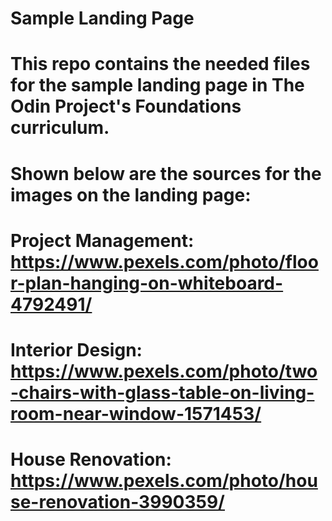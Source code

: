 # Sample Landing Page

# This repo contains the needed files for the sample landing page in The Odin Project's Foundations curriculum.

# Shown below are the sources for the images on the landing page:

# Project Management: https://www.pexels.com/photo/floor-plan-hanging-on-whiteboard-4792491/

# Interior Design: https://www.pexels.com/photo/two-chairs-with-glass-table-on-living-room-near-window-1571453/

# House Renovation: https://www.pexels.com/photo/house-renovation-3990359/
